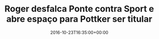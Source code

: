 ---
layout: post
title: "Roger desfalca Ponte contra Sport e abre espaço para Pottker ser titular"
date: 2016-10-23T16:35:00+00:00
external_link: "http://globoesporte.globo.com/sp/campinas-e-regiao/futebol/times/ponte-preta/noticia/2016/10/roger-desfalca-ponte-contra-sport-e-abre-espaco-para-pottker-ser-titular.html"
categories: news globo.com
---